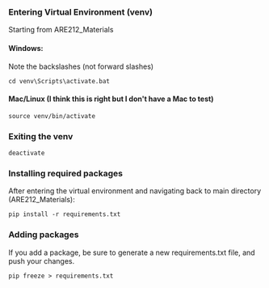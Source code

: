 ### Entering Virtual Environment (venv)
Starting from ARE212_Materials

#### Windows:
Note the backslashes (not forward slashes) 
```
cd venv\Scripts\activate.bat 
```

#### Mac/Linux (I think this is right but I don't have a Mac to test)
```
source venv/bin/activate
```

### Exiting the venv

```
deactivate
```

### Installing required packages 
After entering the virtual environment and navigating back to main directory (ARE212_Materials): 

```
pip install -r requirements.txt
```

### Adding packages 
If you add a package, be sure to generate a new requirements.txt file, and push your changes. 

```
pip freeze > requirements.txt
```
